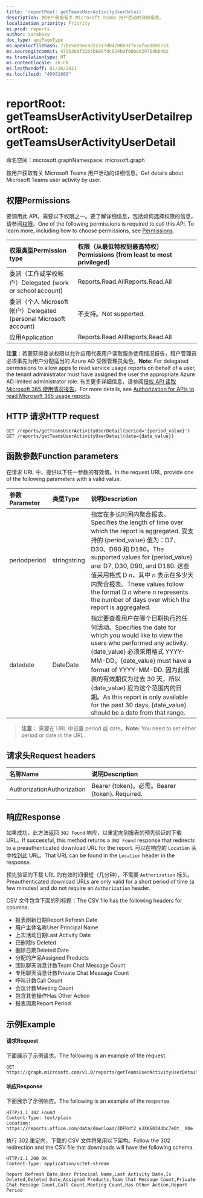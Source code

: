 ```yaml
---
title: 'reportRoot: getTeamsUserActivityUserDetail'
description: 按用户获取有关 Microsoft Teams 用户活动的详细信息。
localization_priority: Priority
ms.prod: reports
author: sarahwxy
doc_type: apiPageType
ms.openlocfilehash: 77be5dd9ecad2c517d84708b91fe7afaadb92733
ms.sourcegitcommit: 479b366f3265b666fdc024b0f90b8d29764bb4b2
ms.translationtype: HT
ms.contentlocale: zh-CN
ms.lasthandoff: 01/26/2021
ms.locfileid: "49981688"
---
```

# <a name="reportroot-getteamsuseractivityuserdetail"></a><span data-ttu-id="b713d-103">reportRoot: getTeamsUserActivityUserDetail</span><span class="sxs-lookup"><span data-stu-id="b713d-103">reportRoot: getTeamsUserActivityUserDetail</span></span>

<span data-ttu-id="b713d-104">命名空间：microsoft.graph</span><span class="sxs-lookup"><span data-stu-id="b713d-104">Namespace: microsoft.graph</span></span>

<span data-ttu-id="b713d-105">按用户获取有关 Microsoft Teams 用户活动的详细信息。</span><span class="sxs-lookup"><span data-stu-id="b713d-105">Get details about Microsoft Teams user activity by user.</span></span>

## <a name="permissions"></a><span data-ttu-id="b713d-106">权限</span><span class="sxs-lookup"><span data-stu-id="b713d-106">Permissions</span></span>

<span data-ttu-id="b713d-p101">要调用此 API，需要以下权限之一。要了解详细信息，包括如何选择权限的信息，请参阅[权限](/graph/permissions-reference)。</span><span class="sxs-lookup"><span data-stu-id="b713d-p101">One of the following permissions is required to call this API. To learn more, including how to choose permissions, see [Permissions](/graph/permissions-reference).</span></span>

| <span data-ttu-id="b713d-109">权限类型</span><span class="sxs-lookup"><span data-stu-id="b713d-109">Permission type</span></span>                        | <span data-ttu-id="b713d-110">权限（从最低特权到最高特权）</span><span class="sxs-lookup"><span data-stu-id="b713d-110">Permissions (from least to most privileged)</span></span> |
| :------------------------------------- | :--------------------------------------- |
| <span data-ttu-id="b713d-111">委派（工作或学校帐户）</span><span class="sxs-lookup"><span data-stu-id="b713d-111">Delegated (work or school account)</span></span>     | <span data-ttu-id="b713d-112">Reports.Read.All</span><span class="sxs-lookup"><span data-stu-id="b713d-112">Reports.Read.All</span></span>                         |
| <span data-ttu-id="b713d-113">委派（个人 Microsoft 帐户）</span><span class="sxs-lookup"><span data-stu-id="b713d-113">Delegated (personal Microsoft account)</span></span> | <span data-ttu-id="b713d-114">不支持。</span><span class="sxs-lookup"><span data-stu-id="b713d-114">Not supported.</span></span>                           |
| <span data-ttu-id="b713d-115">应用</span><span class="sxs-lookup"><span data-stu-id="b713d-115">Application</span></span>                            | <span data-ttu-id="b713d-116">Reports.Read.All</span><span class="sxs-lookup"><span data-stu-id="b713d-116">Reports.Read.All</span></span>                         |

<span data-ttu-id="b713d-117">**注意**：若要获得委派权限以允许应用代表用户读取服务使用情况报告，租户管理员必须事先为用户分配适当的 Azure AD 受限管理员角色。</span><span class="sxs-lookup"><span data-stu-id="b713d-117">**Note**: For delegated permissions to allow apps to read service usage reports on behalf of a user, the tenant administrator must have assigned the user the appropriate Azure AD limited administrator role.</span></span> <span data-ttu-id="b713d-118">有关更多详细信息，请参阅[授权 API 读取 Microsoft 365 使用情况报告](/graph/reportroot-authorization)。</span><span class="sxs-lookup"><span data-stu-id="b713d-118">For more details, see [Authorization for APIs to read Microsoft 365 usage reports](/graph/reportroot-authorization).</span></span>

## <a name="http-request"></a><span data-ttu-id="b713d-119">HTTP 请求</span><span class="sxs-lookup"><span data-stu-id="b713d-119">HTTP request</span></span>

<!-- { "blockType": "samples" } -->

```http
GET /reports/getTeamsUserActivityUserDetail(period='{period_value}')
GET /reports/getTeamsUserActivityUserDetail(date={date_value})
```

## <a name="function-parameters"></a><span data-ttu-id="b713d-120">函数参数</span><span class="sxs-lookup"><span data-stu-id="b713d-120">Function parameters</span></span>

<span data-ttu-id="b713d-121">在请求 URL 中，提供以下任一参数的有效值。</span><span class="sxs-lookup"><span data-stu-id="b713d-121">In the request URL, provide one of the following parameters with a valid value.</span></span>

| <span data-ttu-id="b713d-122">参数</span><span class="sxs-lookup"><span data-stu-id="b713d-122">Parameter</span></span> | <span data-ttu-id="b713d-123">类型</span><span class="sxs-lookup"><span data-stu-id="b713d-123">Type</span></span>   | <span data-ttu-id="b713d-124">说明</span><span class="sxs-lookup"><span data-stu-id="b713d-124">Description</span></span>                              |
| :-------- | :----- | :--------------------------------------- |
| <span data-ttu-id="b713d-125">period</span><span class="sxs-lookup"><span data-stu-id="b713d-125">period</span></span>    | <span data-ttu-id="b713d-126">string</span><span class="sxs-lookup"><span data-stu-id="b713d-126">string</span></span> | <span data-ttu-id="b713d-127">指定在多长时间内聚合报表。</span><span class="sxs-lookup"><span data-stu-id="b713d-127">Specifies the length of time over which the report is aggregated.</span></span> <span data-ttu-id="b713d-128">受支持的 {period_value} 值为：D7、D30、D90 和 D180。</span><span class="sxs-lookup"><span data-stu-id="b713d-128">The supported values for {period_value} are: D7, D30, D90, and D180.</span></span> <span data-ttu-id="b713d-129">这些值采用格式 D *n*，其中 *n* 表示在多少天内聚合报表。</span><span class="sxs-lookup"><span data-stu-id="b713d-129">These values follow the format D *n* where *n* represents the number of days over which the report is aggregated.</span></span> |
| <span data-ttu-id="b713d-130">date</span><span class="sxs-lookup"><span data-stu-id="b713d-130">date</span></span>      | <span data-ttu-id="b713d-131">Date</span><span class="sxs-lookup"><span data-stu-id="b713d-131">Date</span></span>   | <span data-ttu-id="b713d-132">指定要查看用户在哪个日期执行的任何活动。</span><span class="sxs-lookup"><span data-stu-id="b713d-132">Specifies the date for which you would like to view the users who performed any activity.</span></span> <span data-ttu-id="b713d-133">{date_value} 必须采用格式 YYYY-MM-DD。</span><span class="sxs-lookup"><span data-stu-id="b713d-133">{date_value} must have a format of YYYY-MM-DD.</span></span> <span data-ttu-id="b713d-134">因为此报表的有效期仅为过去 30 天，所以 {date_value} 应为这个范围内的日期。</span><span class="sxs-lookup"><span data-stu-id="b713d-134">As this report is only available for the past 30 days, {date_value} should be a date from that range.</span></span> |

> <span data-ttu-id="b713d-135">**注意：** 需要在 URL 中设置 period 或 date。</span><span class="sxs-lookup"><span data-stu-id="b713d-135">**Note:** You need to set either period or date in the URL.</span></span>

## <a name="request-headers"></a><span data-ttu-id="b713d-136">请求头</span><span class="sxs-lookup"><span data-stu-id="b713d-136">Request headers</span></span>

| <span data-ttu-id="b713d-137">名称</span><span class="sxs-lookup"><span data-stu-id="b713d-137">Name</span></span>          | <span data-ttu-id="b713d-138">说明</span><span class="sxs-lookup"><span data-stu-id="b713d-138">Description</span></span>               |
| :------------ | :------------------------ |
| <span data-ttu-id="b713d-139">Authorization</span><span class="sxs-lookup"><span data-stu-id="b713d-139">Authorization</span></span> | <span data-ttu-id="b713d-p105">Bearer {token}。必需。</span><span class="sxs-lookup"><span data-stu-id="b713d-p105">Bearer {token}. Required.</span></span> |

## <a name="response"></a><span data-ttu-id="b713d-142">响应</span><span class="sxs-lookup"><span data-stu-id="b713d-142">Response</span></span>

<span data-ttu-id="b713d-143">如果成功，此方法返回 `302 Found` 响应，以重定向到报表的预先验证的下载 URL。</span><span class="sxs-lookup"><span data-stu-id="b713d-143">If successful, this method returns a `302 Found` response that redirects to a preauthenticated download URL for the report.</span></span> <span data-ttu-id="b713d-144">可以在响应的 `Location` 头中找到此 URL。</span><span class="sxs-lookup"><span data-stu-id="b713d-144">That URL can be found in the `Location` header in the response.</span></span>

<span data-ttu-id="b713d-145">预先验证的下载 URL 的有效时间很短（几分钟），不需要 `Authorization` 标头。</span><span class="sxs-lookup"><span data-stu-id="b713d-145">Preauthenticated download URLs are only valid for a short period of time (a few minutes) and do not require an `Authorization` header.</span></span>

<span data-ttu-id="b713d-146">CSV 文件包含下面的列标题：</span><span class="sxs-lookup"><span data-stu-id="b713d-146">The CSV file has the following headers for columns:</span></span>

- <span data-ttu-id="b713d-147">报表刷新日期</span><span class="sxs-lookup"><span data-stu-id="b713d-147">Report Refresh Date</span></span>
- <span data-ttu-id="b713d-148">用户主体名称</span><span class="sxs-lookup"><span data-stu-id="b713d-148">User Principal Name</span></span>
- <span data-ttu-id="b713d-149">上次活动日期</span><span class="sxs-lookup"><span data-stu-id="b713d-149">Last Activity Date</span></span>
- <span data-ttu-id="b713d-150">已删除</span><span class="sxs-lookup"><span data-stu-id="b713d-150">Is Deleted</span></span>
- <span data-ttu-id="b713d-151">删除日期</span><span class="sxs-lookup"><span data-stu-id="b713d-151">Deleted Date</span></span>
- <span data-ttu-id="b713d-152">分配的产品</span><span class="sxs-lookup"><span data-stu-id="b713d-152">Assigned Products</span></span>
- <span data-ttu-id="b713d-153">团队聊天消息计数</span><span class="sxs-lookup"><span data-stu-id="b713d-153">Team Chat Message Count</span></span>
- <span data-ttu-id="b713d-154">专用聊天消息计数</span><span class="sxs-lookup"><span data-stu-id="b713d-154">Private Chat Message Count</span></span>
- <span data-ttu-id="b713d-155">呼叫计数</span><span class="sxs-lookup"><span data-stu-id="b713d-155">Call Count</span></span>
- <span data-ttu-id="b713d-156">会议计数</span><span class="sxs-lookup"><span data-stu-id="b713d-156">Meeting Count</span></span>
- <span data-ttu-id="b713d-157">包含其他操作</span><span class="sxs-lookup"><span data-stu-id="b713d-157">Has Other Action</span></span>
- <span data-ttu-id="b713d-158">报表周期</span><span class="sxs-lookup"><span data-stu-id="b713d-158">Report Period</span></span>

## <a name="example"></a><span data-ttu-id="b713d-159">示例</span><span class="sxs-lookup"><span data-stu-id="b713d-159">Example</span></span>

#### <a name="request"></a><span data-ttu-id="b713d-160">请求</span><span class="sxs-lookup"><span data-stu-id="b713d-160">Request</span></span>

<span data-ttu-id="b713d-161">下面展示了示例请求。</span><span class="sxs-lookup"><span data-stu-id="b713d-161">The following is an example of the request.</span></span>


<!-- {
  "blockType": "ignored",
  "name": "reportroot_getteamsuseractivityuserdetail"
}-->

```msgraph-interactive
GET https://graph.microsoft.com/v1.0/reports/getTeamsUserActivityUserDetail(period='D7')
```


#### <a name="response"></a><span data-ttu-id="b713d-162">响应</span><span class="sxs-lookup"><span data-stu-id="b713d-162">Response</span></span>

<span data-ttu-id="b713d-163">下面展示了示例响应。</span><span class="sxs-lookup"><span data-stu-id="b713d-163">The following is an example of the response.</span></span>

<!-- {
  "blockType": "response",
  "truncated": true,
  "@odata.type": "microsoft.graph.report"
} -->

```http
HTTP/1.1 302 Found
Content-Type: text/plain
Location: https://reports.office.com/data/download/JDFKdf2_eJXKS034dbc7e0t__XDe
```

<span data-ttu-id="b713d-164">执行 302 重定向，下载的 CSV 文件将采用以下架构。</span><span class="sxs-lookup"><span data-stu-id="b713d-164">Follow the 302 redirection and the CSV file that downloads will have the following schema.</span></span>

<!-- { "blockType": "ignored" } --> 

```http
HTTP/1.1 200 OK
Content-Type: application/octet-stream

Report Refresh Date,User Principal Name,Last Activity Date,Is Deleted,Deleted Date,Assigned Products,Team Chat Message Count,Private Chat Message Count,Call Count,Meeting Count,Has Other Action,Report Period
```
<!-- uuid: 8fcb5dbc-d5aa-4681-8e31-b001d5168d79 
2015-10-25 14:57:30 UTC -->
<!-- {
  "type": "#page.annotation",
  "description": "Example",
  "keywords": "",
  "section": "documentation",
  "tocPath": "",
  "suppressions": [
  ]
}-->

